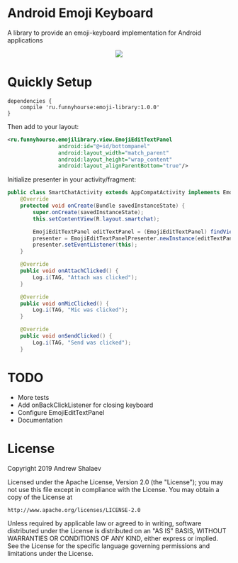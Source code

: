 # Android Emoji Keyboard

A library to provide an emoji-keyboard implementation for Android applications

<p align="center">
<img src="showcase/20190906_173816.gif" align="center"  hspace="20">
</p>

# Quickly Setup

```
dependencies {
    compile 'ru.funnyhourse:emoji-library:1.0.0'
}
```

Then add to your layout:

```xml
<ru.funnyhourse.emojilibrary.view.EmojiEditTextPanel
                android:id="@+id/bottompanel"
                android:layout_width="match_parent"
                android:layout_height="wrap_content"
                android:layout_alignParentBottom="true"/>
```

Initialize presenter in your activity/fragment:

```java
public class SmartChatActivity extends AppCompatActivity implements EmojiEditTextPanelEventListener {
    @Override
    protected void onCreate(Bundle savedInstanceState) {
        super.onCreate(savedInstanceState);
        this.setContentView(R.layout.smartchat);

        EmojiEditTextPanel editTextPanel = (EmojiEditTextPanel) findViewById(R.id.bottompanel);
        presenter = EmojiEditTextPanelPresenter.newInstance(editTextPanel, getSupportFragmentManager());
        presenter.setEventListener(this);
    }

    @Override
    public void onAttachClicked() {
        Log.i(TAG, "Attach was clicked");
    }

    @Override
    public void onMicClicked() {
        Log.i(TAG, "Mic was clicked");
    }

    @Override
    public void onSendClicked() {
        Log.i(TAG, "Send was clicked");
    }
```

# TODO

* More tests
* Add onBackClickListener for closing keyboard
* Configure EmojiEditTextPanel
* Documentation

# License

Copyright 2019 Andrew Shalaev

Licensed under the Apache License, Version 2.0 (the "License");
you may not use this file except in compliance with the License.
You may obtain a copy of the License at

    http://www.apache.org/licenses/LICENSE-2.0

Unless required by applicable law or agreed to in writing, software
distributed under the License is distributed on an "AS IS" BASIS,
WITHOUT WARRANTIES OR CONDITIONS OF ANY KIND, either express or implied.
See the License for the specific language governing permissions and
limitations under the License.
